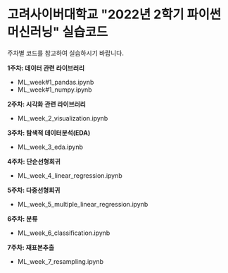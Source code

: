 # 고려사이버대학교 "2022년 2학기 파이썬 머신러닝" 실습코드 

주차별 코드를 참고하여 실습하시기 바랍니다.

**1주차: 데이터 관련 라이브러리**
 - ML_week#1_pandas.ipynb
 - ML_week#1_numpy.ipynb
 
**2주차: 시각화 관련 라이브러리**
 - ML_week_2_visualization.ipynb

**3주차: 탐색적 데이터분석(EDA)**
 - ML_week_3_eda.ipynb

**4주차: 단순선형회귀**
 - ML_week_4_linear_regression.ipynb

**5주차: 다중선형회귀**
 - ML_week_5_multiple_linear_regression.ipynb

**6주차: 분류**
 - ML_week_6_classification.ipynb

**7주차: 재표본추출**
 - ML_week_7_resampling.ipynb
